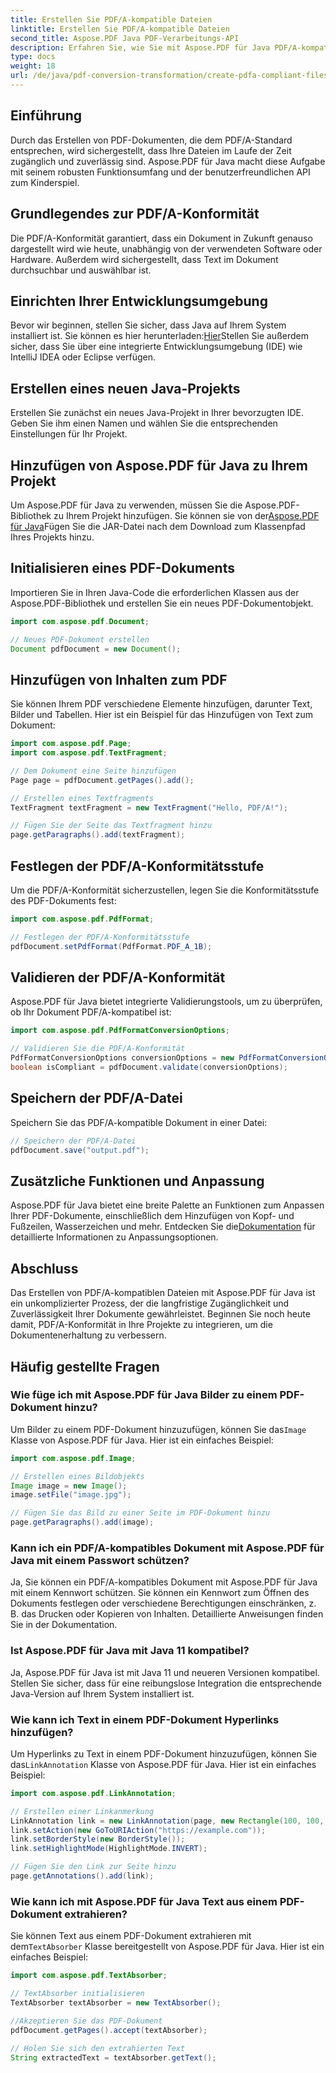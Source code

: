 ```yaml
---
title: Erstellen Sie PDF/A-kompatible Dateien
linktitle: Erstellen Sie PDF/A-kompatible Dateien
second_title: Aspose.PDF Java PDF-Verarbeitungs-API
description: Erfahren Sie, wie Sie mit Aspose.PDF für Java PDF/A-kompatible Dateien erstellen. Schritt-für-Schritt-Anleitung mit Codebeispielen für branchenübliche PDFs.
type: docs
weight: 18
url: /de/java/pdf-conversion-transformation/create-pdfa-compliant-files/
---
```


## Einführung

Durch das Erstellen von PDF-Dokumenten, die dem PDF/A-Standard entsprechen, wird sichergestellt, dass Ihre Dateien im Laufe der Zeit zugänglich und zuverlässig sind. Aspose.PDF für Java macht diese Aufgabe mit seinem robusten Funktionsumfang und der benutzerfreundlichen API zum Kinderspiel.

## Grundlegendes zur PDF/A-Konformität

Die PDF/A-Konformität garantiert, dass ein Dokument in Zukunft genauso dargestellt wird wie heute, unabhängig von der verwendeten Software oder Hardware. Außerdem wird sichergestellt, dass Text im Dokument durchsuchbar und auswählbar ist.

## Einrichten Ihrer Entwicklungsumgebung

 Bevor wir beginnen, stellen Sie sicher, dass Java auf Ihrem System installiert ist. Sie können es hier herunterladen:[Hier](https://www.java.com/download/)Stellen Sie außerdem sicher, dass Sie über eine integrierte Entwicklungsumgebung (IDE) wie IntelliJ IDEA oder Eclipse verfügen.

## Erstellen eines neuen Java-Projekts

Erstellen Sie zunächst ein neues Java-Projekt in Ihrer bevorzugten IDE. Geben Sie ihm einen Namen und wählen Sie die entsprechenden Einstellungen für Ihr Projekt.

## Hinzufügen von Aspose.PDF für Java zu Ihrem Projekt

 Um Aspose.PDF für Java zu verwenden, müssen Sie die Aspose.PDF-Bibliothek zu Ihrem Projekt hinzufügen. Sie können sie von der[Aspose.PDF für Java](https://releases.aspose.com/pdf/java/)Fügen Sie die JAR-Datei nach dem Download zum Klassenpfad Ihres Projekts hinzu.

## Initialisieren eines PDF-Dokuments

Importieren Sie in Ihren Java-Code die erforderlichen Klassen aus der Aspose.PDF-Bibliothek und erstellen Sie ein neues PDF-Dokumentobjekt.

```java
import com.aspose.pdf.Document;

// Neues PDF-Dokument erstellen
Document pdfDocument = new Document();
```

## Hinzufügen von Inhalten zum PDF

Sie können Ihrem PDF verschiedene Elemente hinzufügen, darunter Text, Bilder und Tabellen. Hier ist ein Beispiel für das Hinzufügen von Text zum Dokument:

```java
import com.aspose.pdf.Page;
import com.aspose.pdf.TextFragment;

// Dem Dokument eine Seite hinzufügen
Page page = pdfDocument.getPages().add();

// Erstellen eines Textfragments
TextFragment textFragment = new TextFragment("Hello, PDF/A!");

// Fügen Sie der Seite das Textfragment hinzu
page.getParagraphs().add(textFragment);
```

## Festlegen der PDF/A-Konformitätsstufe

Um die PDF/A-Konformität sicherzustellen, legen Sie die Konformitätsstufe des PDF-Dokuments fest:

```java
import com.aspose.pdf.PdfFormat;

// Festlegen der PDF/A-Konformitätsstufe
pdfDocument.setPdfFormat(PdfFormat.PDF_A_1B);
```

## Validieren der PDF/A-Konformität

Aspose.PDF für Java bietet integrierte Validierungstools, um zu überprüfen, ob Ihr Dokument PDF/A-kompatibel ist:

```java
import com.aspose.pdf.PdfFormatConversionOptions;

// Validieren Sie die PDF/A-Konformität
PdfFormatConversionOptions conversionOptions = new PdfFormatConversionOptions(PdfFormat.PDF_A_1B, new PdfFormatConversionOptions(), 1000);
boolean isCompliant = pdfDocument.validate(conversionOptions);
```

## Speichern der PDF/A-Datei

Speichern Sie das PDF/A-kompatible Dokument in einer Datei:

```java
// Speichern der PDF/A-Datei
pdfDocument.save("output.pdf");
```

## Zusätzliche Funktionen und Anpassung

Aspose.PDF für Java bietet eine breite Palette an Funktionen zum Anpassen Ihrer PDF-Dokumente, einschließlich dem Hinzufügen von Kopf- und Fußzeilen, Wasserzeichen und mehr. Entdecken Sie die[Dokumentation](https://reference.aspose.com/pdf/java/) für detaillierte Informationen zu Anpassungsoptionen.

## Abschluss

Das Erstellen von PDF/A-kompatiblen Dateien mit Aspose.PDF für Java ist ein unkomplizierter Prozess, der die langfristige Zugänglichkeit und Zuverlässigkeit Ihrer Dokumente gewährleistet. Beginnen Sie noch heute damit, PDF/A-Konformität in Ihre Projekte zu integrieren, um die Dokumentenerhaltung zu verbessern.

## Häufig gestellte Fragen

### Wie füge ich mit Aspose.PDF für Java Bilder zu einem PDF-Dokument hinzu?

 Um Bilder zu einem PDF-Dokument hinzuzufügen, können Sie das`Image` Klasse von Aspose.PDF für Java. Hier ist ein einfaches Beispiel:

```java
import com.aspose.pdf.Image;

// Erstellen eines Bildobjekts
Image image = new Image();
image.setFile("image.jpg");

// Fügen Sie das Bild zu einer Seite im PDF-Dokument hinzu
page.getParagraphs().add(image);
```

### Kann ich ein PDF/A-kompatibles Dokument mit Aspose.PDF für Java mit einem Passwort schützen?

Ja, Sie können ein PDF/A-kompatibles Dokument mit Aspose.PDF für Java mit einem Kennwort schützen. Sie können ein Kennwort zum Öffnen des Dokuments festlegen oder verschiedene Berechtigungen einschränken, z. B. das Drucken oder Kopieren von Inhalten. Detaillierte Anweisungen finden Sie in der Dokumentation.

### Ist Aspose.PDF für Java mit Java 11 kompatibel?

Ja, Aspose.PDF für Java ist mit Java 11 und neueren Versionen kompatibel. Stellen Sie sicher, dass für eine reibungslose Integration die entsprechende Java-Version auf Ihrem System installiert ist.

### Wie kann ich Text in einem PDF-Dokument Hyperlinks hinzufügen?

 Um Hyperlinks zu Text in einem PDF-Dokument hinzuzufügen, können Sie das`LinkAnnotation` Klasse von Aspose.PDF für Java. Hier ist ein einfaches Beispiel:

```java
import com.aspose.pdf.LinkAnnotation;

// Erstellen einer Linkanmerkung
LinkAnnotation link = new LinkAnnotation(page, new Rectangle(100, 100, 200, 120));
link.setAction(new GoToURIAction("https://example.com"));
link.setBorderStyle(new BorderStyle());
link.setHighlightMode(HighlightMode.INVERT);

// Fügen Sie den Link zur Seite hinzu
page.getAnnotations().add(link);
```

### Wie kann ich mit Aspose.PDF für Java Text aus einem PDF-Dokument extrahieren?

 Sie können Text aus einem PDF-Dokument extrahieren mit dem`TextAbsorber` Klasse bereitgestellt von Aspose.PDF für Java. Hier ist ein einfaches Beispiel:

```java
import com.aspose.pdf.TextAbsorber;

// TextAbsorber initialisieren
TextAbsorber textAbsorber = new TextAbsorber();

//Akzeptieren Sie das PDF-Dokument
pdfDocument.getPages().accept(textAbsorber);

// Holen Sie sich den extrahierten Text
String extractedText = textAbsorber.getText();
```